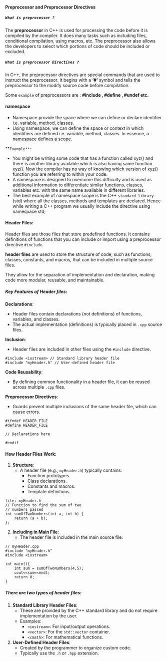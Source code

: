 
#### Preprocessor and Preprocessor Directives

##### `What is preprocessor ?`

The **preprocessor** in C++ is used for processing the code before it is compiled by the compiler. It does many tasks such as including files, conditional compilation, using macros, etc. The preprocessor also allows the developers to select which portions of code should be included or excluded.

##### `What is preprocessor Directives ?`

In C++, the preprocessor directives are special commands that are used to instruct the preprocessor. It begins with a **‘#’** symbol and tells the preprocessor to the modify source code before compilation.

Some `example` of preprocessors are : **#include , #define , #undef etc.**


#### namespace

- Namespace provide the space where we can define or declare identifier i.e. variable, method, classes.
- Using namespace, we can define the space or context in which identifiers are defined i.e. variable, method, classes. In essence, a namespace defines a scope.

**`Example**:`

- You might be writing some code that has a function called xyz() and there is another library available which is also having same function xyz(). Now the compiler has no way of knowing which version of xyz() function you are referring to within your code.
- A namespace is designed to overcome this difficulty and is used as additional information to differentiate similar functions, classes, variables etc. with the same name available in different libraries.
- The best example of namespace scope is the C++ `standard library` (std) where all the classes, methods and templates are declared. Hence while writing a C++ program we usually include the directive using namespace std;

#### Header Files:
Header files are those files that store predefined functions. It contains definitions of functions that you can include or import using a preprocessor directive `#include`.

**header files** are used to store the structure of code, such as functions, classes, constants, and macros, that can be included in multiple source files. 

They allow for the separation of implementation and declaration, making code more modular, reusable, and maintainable.

##### Key Features of Header files:
**Declarations**:
- Header files contain declarations (not definitions) of functions, variables, and classes.
- The actual implementation (definitions) is typically placed in `.cpp` source files.

**Inclusion**:
- Header files are included in other files using the `#include` directive.
```
#include <iostream> // Standard library header file
#include "myHeader.h" // User-defined header file
```

**Code Reusability**:
- By defining common functionality in a header file, it can be reused across multiple `.cpp` files.

**Preprocessor Directives**:
- Guards prevent multiple inclusions of the same header file, which can cause errors.
```
#ifndef HEADER_FILE
#define HEADER_FILE

// Declarations here

#endif
```

#### How Header Files Work:
1. **Structure**:
    - A header file (e.g., `myHeader.h`) typically contains:
        - Function prototypes.
        - Class declarations.
        - Constants and macros.
        - Template definitions.
```
file: myHeader.h
// Function to find the sum of two
// numbers passed
int sumOfTwoNumbers(int a, int b) { 
	return (a + b); 
};
```

2. **Including in Main File**:
    - The header file is included in the main source file:
```
// myHeader.cpp
#include "myHeader.h"
#include <iostream>

int main(){
	int sum = sumOfTwoNumbers(4,5);
	cout<<sum<<endl;
	return 0;
}
```

##### There are two types of header files:
1. **Standard Library Header Files**:
    - These are provided by the C++ standard library and do not require implementation by the user.
    - Examples:
        - `<iostream>`: For input/output operations.
        - `<vector>`: For the `std::vector` container.
        - `<cmath>`: For mathematical functions.
2. **User-Defined Header Files**:
    - Created by the programmer to organize custom code.
    - Typically use the `.h` or `.hpp` extension.

